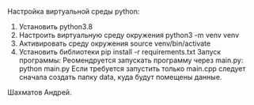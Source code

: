 Настройка виртуальной среды python:
1) Установить python3.8
2) Настроить виртуальную среду окружения python3 -m venv venv 
3) Активировать среду окружения source venv/bin/activate
4) Установить библиотеки pip install -r requirements.txt 
Запуск программы:
Реомендруется запускать программу через main.py: python main.py 
Если требуется запустить только main.cpp следует сначала создать папку data, куда будут помещены данные.

Шахматов Андрей.
